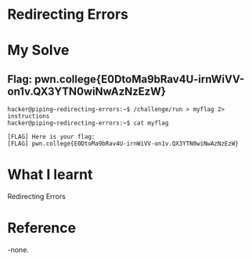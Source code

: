 # Redirecting Errors 

# My Solve 
## Flag: pwn.college{E0DtoMa9bRav4U-irnWiVV-on1v.QX3YTN0wiNwAzNzEzW}
```
hacker@piping~redirecting-errors:~$ /challenge/run > myflag 2> instructions
hacker@piping~redirecting-errors:~$ cat myflag

[FLAG] Here is your flag:
[FLAG] pwn.college{E0DtoMa9bRav4U-irnWiVV-on1v.QX3YTN0wiNwAzNzEzW}
```

# What I learnt 

Redirecting Errors 

# Reference 

-none. 
